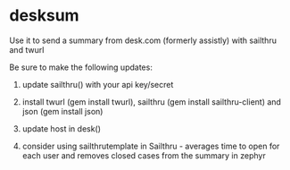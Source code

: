 desksum
=======

Use it to send a summary from desk.com (formerly assistly) with sailthru and twurl

Be sure to make the following updates:

1) update sailthru() with your api key/secret

2) install twurl (gem install twurl), sailthru (gem install sailthru-client) and json (gem install json)

3) update host in desk()

4) consider using sailthrutemplate in Sailthru - averages time to open for each user and removes closed cases from the summary in zephyr
